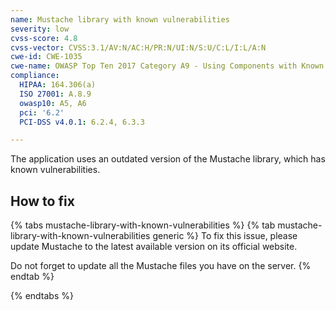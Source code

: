 ```yaml
---
name: Mustache library with known vulnerabilities
severity: low
cvss-score: 4.8
cvss-vector: CVSS:3.1/AV:N/AC:H/PR:N/UI:N/S:U/C:L/I:L/A:N
cwe-id: CWE-1035
cwe-name: OWASP Top Ten 2017 Category A9 - Using Components with Known Vulnerabilities
compliance:
  HIPAA: 164.306(a)
  ISO 27001: A.8.9
  owasp10: A5, A6
  pci: '6.2'
  PCI-DSS v4.0.1: 6.2.4, 6.3.3

---            
```


The application uses an outdated version of the Mustache library, which has known vulnerabilities.

## How to fix

{% tabs mustache-library-with-known-vulnerabilities %}
{% tab mustache-library-with-known-vulnerabilities generic %}
To fix this issue, please update Mustache to the latest available version on its official website.

Do not forget to update all the Mustache files you have on the server.
{% endtab %}

{% endtabs %}
